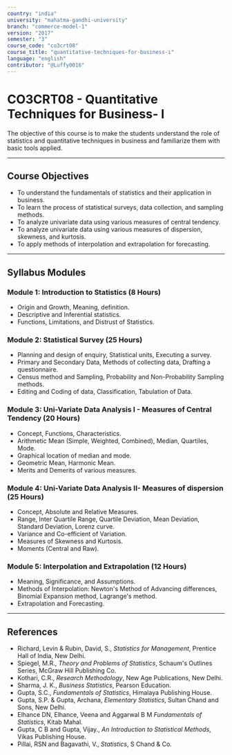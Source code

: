 ```yaml
---
country: "india"
university: "mahatma-gandhi-university"
branch: "commerce-model-1"
version: "2017"
semester: "3"
course_code: "co3crt08"
course_title: "quantitative-techniques-for-business-i"
language: "english"
contributor: "@Luffy0016"
---
```

# CO3CRT08 - Quantitative Techniques for Business- I

The objective of this course is to make the students understand the role of statistics and quantitative techniques in business and familiarize them with basic tools applied.

---
## Course Objectives

* To understand the fundamentals of statistics and their application in business.
* To learn the process of statistical surveys, data collection, and sampling methods.
* To analyze univariate data using various measures of central tendency.
* To analyze univariate data using various measures of dispersion, skewness, and kurtosis.
* To apply methods of interpolation and extrapolation for forecasting.

---
## Syllabus Modules

### Module 1: Introduction to Statistics (8 Hours)
* Origin and Growth, Meaning, definition.
* Descriptive and Inferential statistics.
* Functions, Limitations, and Distrust of Statistics.

### Module 2: Statistical Survey (25 Hours)
* Planning and design of enquiry, Statistical units, Executing a survey.
* Primary and Secondary Data, Methods of collecting data, Drafting a questionnaire.
* Census method and Sampling, Probability and Non-Probability Sampling methods.
* Editing and Coding of data, Classification, Tabulation of Data.

### Module 3: Uni-Variate Data Analysis I - Measures of Central Tendency (20 Hours)
* Concept, Functions, Characteristics.
* Arithmetic Mean (Simple, Weighted, Combined), Median, Quartiles, Mode.
* Graphical location of median and mode.
* Geometric Mean, Harmonic Mean.
* Merits and Demerits of various measures.

### Module 4: Uni-Variate Data Analysis II- Measures of dispersion (25 Hours)
* Concept, Absolute and Relative Measures.
* Range, Inter Quartile Range, Quartile Deviation, Mean Deviation, Standard Deviation, Lorenz curve.
* Variance and Co-efficient of Variation.
* Measures of Skewness and Kurtosis.
* Moments (Central and Raw).

### Module 5: Interpolation and Extrapolation (12 Hours)
* Meaning, Significance, and Assumptions.
* Methods of Interpolation: Newton's Method of Advancing differences, Binomial Expansion method, Lagrange's method.
* Extrapolation and Forecasting.

---
## References
* Richard, Levin & Rubin, David, S., *Statistics for Management*, Prentice Hall of India, New Delhi.
* Spiegel, M.R., *Theory and Problems of Statistics*, Schaum's Outlines Series, McGraw Hill Publishing Co.
* Kothari, C.R., *Research Methodology*, New Age Publications, New Delhi.
* Sharma, J. K., *Business Statistics*, Pearson Education.
* Gupta, S.C., *Fundamentals of Statistics*, Himalaya Publishing House.
* Gupta, S.P. & Gupta, Archana, *Elementary Statistics*, Sultan Chand and Sons, New Delhi.
* Elhance DN, Elhance, Veena and Aggarwal B M *Fundamentals of Statistics*, Kitab Mahal.
* Gupta, C B and Gupta, Vijay., *An Introduction to Statistical Methods*, Vikas Publishing House.
* Pillai, RSN and Bagavathi, V., *Statistics*, S Chand & Co.